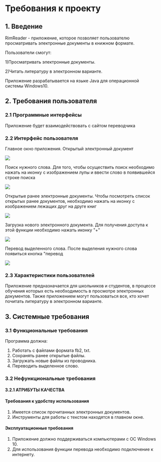 # **Требования к проекту**
## **1. Введение**
RimReader - приложение, которое позволяет пользователю просматривать электронные документы в книжном формате.

Пользователи смогут:

1)Просматривать электронные документы.

2)Читать литературу в электронном варианте.

Приложение разрабатывается на языке Java для операционной системы Windows10. 
## **2. Требования пользователя**	
### **2.1 Программные интерфейсы**
Приложение будет взаимодействовать с сайтом переводчика
### **2.2 Интерфейс пользователя**
Главное окно приложения. Открытый электронный документ

![](https://github.com/AlexRimash/RimReader/blob/master/Book.png) 

Поиск нужного слова. Для того, чтобы осуществить поиск необходимо нажать на иконку с изображением лупы и ввести слово в появившейся строке поиска


![](https://github.com/AlexRimash/RimReader/blob/master/Search.png) 


Открытые ранее электронные документы. Чтобы посмотреть список открытых ранее документов, необходимо нажать на иконку с изображением лежащих друг на друге книг

![](https://github.com/AlexRimash/RimReader/blob/master/Library.png)
 
Загрузка нового электронного документа. Для получения доступа к этой функции необходимо нажать иконку "+" 

![](https://github.com/AlexRimash/RimReader/blob/master/Add.png)
 
Перевод выделенного слова. После выделения нужного слова появиться кнопка "перевод

![](https://github.com/AlexRimash/RimReader/blob/master/Translate.png)
 
### **2.3 Характеристики пользователей**
Приложение предназначается для школьников и студентов, в процессе обучения которых есть необходимость в просмотре электронных документов. Также приложением могут пользоваться все, кто хочет почитать литературу в электронном варианте.
## **3. Системные требования**
### **3.1 Функциональные требования**
Программа должна:

1.	Работать с файлами формата fb2, txt.
2.	Сохранять ранее открытые файлы.
3.	Загружать новые файлы из проводника.
4.	Переводить выделенное слово.
### **3.2 Нефункциональные требования**
#### **3.2.1 АТРИБУТЫ КАЧЕСТВА**
#### Требования к удобству использования
1.	Имеется список прочитанных электронных документов.
2.	Инструменты для работы с текстом находятся в главном окне.
#### Эксплуатационные требования
1. Приложение должно поддерживаться компьютерами с ОС Windows 10.
2. Для использования функции перевода необходимо подключение к интернету.
